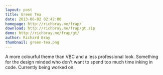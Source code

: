 ```yaml
---
layout: post
title: Green Tea
date: 2013-06-02 02:42:00
homepage: http://richbray.me/frap/
download: http://richbray.me/frap/gt.zip
demo: http://richbray.me/frap/gt/
author: Richard Bray
thumbnail: green-tea.png
---
```


A more colourful theme than VBC and a less professional look. Something
for the design minded who don't want to spend too much time inking in
code. Currently being worked on.
